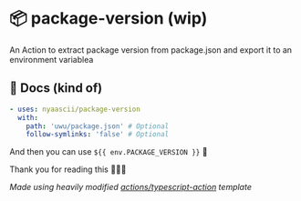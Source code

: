 # 📦 package-version (wip)
An Action to extract package version from package.json and export it to an environment variablea

## 📖 Docs (kind of)

```yaml
- uses: nyaascii/package-version
  with:
    path: 'uwu/package.json' # Optional
    follow-symlinks: 'false' # Optional
```

And then you can use `${{ env.PACKAGE_VERSION }}` 🎉

Thank you for reading this 🙇🏼‍♀️

*Made using heavily modified [actions/typescript-action](https://github.com/actions/typescript-action) template*
